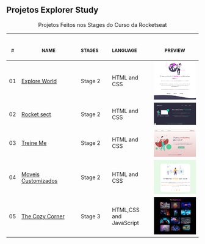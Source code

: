 ## Projetos Explorer Study

<p align="center">
    Projetos Feitos nos Stages do Curso da Rocketseat
    <br>
    <table>
    <thead>
        <tr>
            <th align="center">
                <img width="20" height="1"> 
                <p>
                    <small>#</small>
                </p>
            </th>
            <th align="center">
                <img width="300" height="1"> 
                <p> 
                    <small>
                        NAME
                    </small>
                </p>
            </th>
            <th align="center">
                <img width="140" height="1">
                <p align="left"> 
                    <small>
                    STAGES
                    </small>
                </p>
            </th>
            <th align="center">
                <img width="140" height="1">
                <p align="left"> 
                    <small>
                    LANGUAGE
                    </small>
                </p>
            </th>
            <th align="center">
                <img width="201" height="1">
                <p align="center"> 
                    <small>
                    PREVIEW
                    </small>
                </p>
            </th>
        </tr>
    </thead>
    <tbody>
        <tr>
            <td>01</td>
            <td><a href="01">Explore World</a></td>
            <td>Stage 2</td>
            <td>HTML and CSS</td>
            <td align="center">
            <a href="01"><img width="300px" src="/.github/01-preview.png" /></a></td>
        </tr>
        <tr>
            <td>02</td>
            <td><a href="02">Rocket sect</a></td>
            <td>Stage 2</td>
            <td>HTML and CSS</td>
            <td align="center">
            <a href="02"><img width="300px" src="/.github/02-preview.png" /></a></td>
        </tr>
        <tr>
            <td>03</td>
            <td><a href="03">Treine Me</a></td>
            <td>Stage 2</td>
            <td>HTML and CSS</td>
            <td align="center">
            <a href="03"><img width="300px" src="/.github/03-preview.png" /></a></td>
        </tr>
        <tr>
            <td>04</td>
            <td><a href="04">Moveis Customizados</a></td>
            <td>Stage 2</td>
            <td>HTML and CSS</td>
            <td align="center">
            <a href="04"><img width="300px" src="/.github/04-preview.png" /></a></td>
        </tr>
         <tr>
            <td>05</td>
            <td><a href="05">The Cozy Corner</a></td>
            <td>Stage 3</td>
            <td>HTML,CSS and JavaScript</td>
            <td align="center">
            <a href="05"><img width="300px" src="/.github/05-preview.png" /></a></td>
        </tr>
    </tbody>

</table></p>
